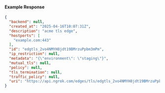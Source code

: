 <!-- Code generated for API Clients. DO NOT EDIT. -->
#### Example Response
```json
{
  "backend": null,
  "created_at": "2025-04-16T10:07:31Z",
  "description": "acme tls edge",
  "hostports": [
    "example.com:443"
  ],
  "id": "edgtls_2vo4NMYH8jdt19BMrzuPpbm3mPm",
  "ip_restriction": null,
  "metadata": "{\"environment\": \"staging\"}",
  "mutual_tls": null,
  "policy": null,
  "tls_termination": null,
  "traffic_policy": null,
  "uri": "https://api.ngrok.com/edges/tls/edgtls_2vo4NMYH8jdt19BMrzuPpbm3mPm"
}
